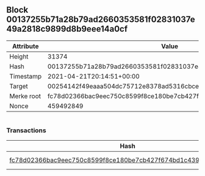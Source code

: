 ## Block 00137255b71a28b79ad2660353581f02831037e49a2818c9899d8b9eee14a0cf

Attribute | Value
--- | ---
Height | 31374
Hash | 00137255b71a28b79ad2660353581f02831037e49a2818c9899d8b9eee14a0cf
Timestamp | 2021-04-21T20:14:51+00:00
Target | 00254142f49eaaa504dc75712e8378ad5316cbcead634704b3734b6271167cc4
Merke root | fc78d02366bac9eec750c8599f8ce180be7cb427f674bd1c4395dfde27f1c374
Nonce | 459492849

```

```

### Transactions

Hash | Amount
--- | ---
[fc78d02366bac9eec750c8599f8ce180be7cb427f674bd1c4395dfde27f1c374](fc78d02366bac9eec750c8599f8ce180be7cb427f674bd1c4395dfde27f1c374.md) | 10.00000000 SKEPTI 

